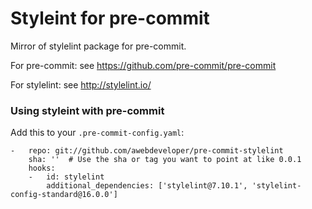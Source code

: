 Styleint for pre-commit
========================

Mirror of stylelint package for pre-commit.

For pre-commit: see https://github.com/pre-commit/pre-commit

For stylelint: see http://stylelint.io/


### Using styleint with pre-commit

Add this to your `.pre-commit-config.yaml`:

    -   repo: git://github.com/awebdeveloper/pre-commit-stylelint
        sha: ''  # Use the sha or tag you want to point at like 0.0.1
        hooks:
        -   id: stylelint
            additional_dependencies: ['stylelint@7.10.1', 'stylelint-config-standard@16.0.0']

